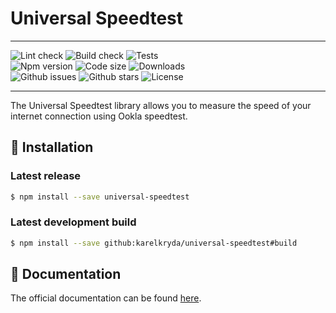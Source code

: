 # Universal Speedtest

<hr>
<div>
    <img src="https://img.shields.io/github/actions/workflow/status/karelkryda/universal-speedtest/lint.yml?branch=main&label=Lint&logo=github&style=for-the-badge" alt="Lint check">
    <img src="https://img.shields.io/github/actions/workflow/status/karelkryda/universal-speedtest/build.yml?branch=main&logo=github&style=for-the-badge" alt="Build check">
    <img src="https://img.shields.io/github/actions/workflow/status/karelkryda/universal-speedtest/tests.yml?branch=main&label=Tests&logo=github&style=for-the-badge" alt="Tests">
</div>
<div>
    <img src="https://img.shields.io/npm/v/universal-speedtest?logo=npm&style=for-the-badge" alt="Npm version">
    <img src="https://img.shields.io/github/languages/code-size/karelkryda/universal-speedtest?logo=npm&style=for-the-badge" alt="Code size">
    <img src="https://img.shields.io/npm/dw/universal-speedtest?logo=npm&style=for-the-badge" alt="Downloads">
</div>
<div>
    <img src="https://img.shields.io/github/issues/karelkryda/universal-speedtest?logo=github&style=for-the-badge" alt="Github issues">
    <img src="https://img.shields.io/github/stars/karelkryda/universal-speedtest?logo=github&style=for-the-badge" alt="Github stars">
    <img src="https://img.shields.io/github/license/karelkryda/universal-speedtest?logo=github&style=for-the-badge" alt="License">
</div>
<hr>

The Universal Speedtest library allows you to measure the speed of your internet connection using Ookla speedtest.

## 🔧 Installation

### Latest release

```bash
$ npm install --save universal-speedtest
```

### Latest development build

```bash
$ npm install --save github:karelkryda/universal-speedtest#build
```

## 📗 Documentation

The official documentation can be found [here](https://karel-kryda.gitbook.io/universal-speedtest/v/3).
